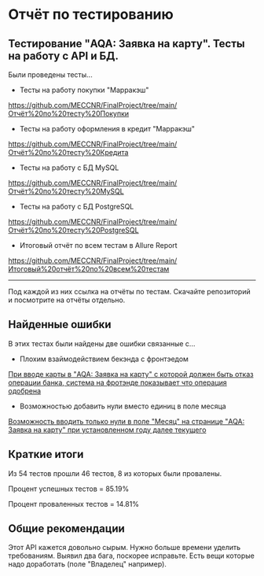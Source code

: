 # Отчёт по тестированию

## Тестирование "AQA: Заявка на карту". Тесты на работу с API и БД.

Были проведены тесты...

- Тесты на работу покупки "Марракэш"

https://github.com/MECCNR/FinalProject/tree/main/Отчёт%20по%20тесту%20Покупки
- Тесты на работу оформления в кредит "Марракэш"

https://github.com/MECCNR/FinalProject/tree/main/Отчёт%20по%20тесту%20Кредита
- Тесты на работу c БД MySQL

https://github.com/MECCNR/FinalProject/tree/main/Отчёт%20по%20тесту%20MySQL
- Тесты на работу c БД PostgreSQL

https://github.com/MECCNR/FinalProject/tree/main/Отчёт%20по%20тесту%20PostgreSQL

- Итоговый отчёт по всем тестам в Allure Report

https://github.com/MECCNR/FinalProject/tree/main/Итоговый%20отчёт%20по%20всем%20тестам

------------------------------------------------------------------------------------------------------------

Под каждой из них ссылка на отчёты по тестам. Скачайте репозиторий и посмотрите на отчёты отдельно.

## Найденные ошибки

В этих тестах были найдены две ошибки связанные с...

- Плохим взаймодействием бекэнда с фронтэедом

[При вводе карты в "AQA: Заявка на карту" с которой должен быть отказ операции банка, система на фротэнде показывает что операция одобрена](https://github.com/MECCNR/FinalProject/issues/1)

- Возможностью добавить нули вместо единиц в поле месяца

[Возможность вводить только нули в поле "Месяц" на странице "AQA: Заявка на карту" при установленном году далее текущего](https://github.com/MECCNR/FinalProject/issues/2)



## Краткие итоги

Из 54 тестов прошли 46 тестов, 8 из которых были провалены.

Процент успешных тестов = 85.19%

Процент проваленных тестов = 14.81%

## Общие рекомендации

Этот API кажется довольно сырым. Нужно больше времени уделить требованиям. Выявил два бага, поскорее исправьте.
Есть вещи которые надо доработать (поле "Владелец" например). 
